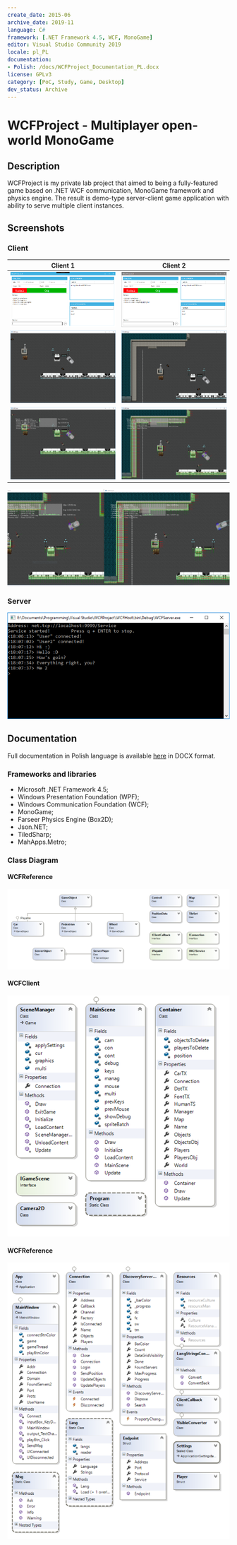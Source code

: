 ```yaml
---
create_date: 2015-06
archive_date: 2019-11
language: C#
framework: [.NET Framework 4.5, WCF, MonoGame]
editor: Visual Studio Community 2019
locale: pl_PL
documentation:
- Polish: /docs/WCFProject_Documentation_PL.docx
license: GPLv3
category: [PoC, Study, Game, Desktop]
dev_status: Archive
---
```


# WCFProject - Multiplayer open-world Mono**Game**

## Description

WCFProject is my private lab project that aimed to being a fully-featured game based on .NET WCF communication, MonoGame framework and physics engine. The result is demo-type server-client game application with ability to serve multiple client instances.

## Screenshots

### Client

Client 1 | Client 2
:---: | :---:
![Client Launcher 1](docs/screenshots/client_launcher.png) | ![Client Launcher 2](docs/screenshots/client_launcher2.png)
![Client Window 1](docs/screenshots/client_window.png) | ![Client Window 2](docs/screenshots/client_window2.png)
![Client Window Debug 1](docs/screenshots/client_window_debug.png) | ![Client Window Debug 2](docs/screenshots/client_window_debug2.png)

![Client Window Debug Side](docs/screenshots/client_window_debug_side.png)

### Server

![Console Window](docs/screenshots/console_window2.png)

## Documentation

Full documentation in Polish language is available [here](docs/WCFProject_Documentation_PL.docx) in DOCX format.

### Frameworks and libraries

- Microsoft .NET Framework 4.5;
- Windows Presentation Foundation (WPF);
- Windows Communication Foundation (WCF);
- MonoGame;
- Farseer Physics Engine (Box2D);
- Json.NET;
- TiledSharp;
- MahApps.Metro;

### Class Diagram

#### WCFReference

![Class Diagram](docs/diagrams/WCFReference_Diagram.png)

#### WCFClient

![Class Diagram](docs/diagrams/WCFClient_Diagram.png)

#### WCFReference

![Class Diagram](docs/diagrams/WCFServer_Diagram.png)
